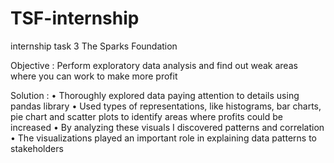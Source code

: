 # TSF-internship
internship task 3 
The Sparks Foundation  

Objective : Perform exploratory data analysis and find out weak areas where you can work to make more profit

Solution :
•	Thoroughly explored data paying attention to details using pandas library
•	Used types of representations, like histograms, bar charts, pie chart and scatter plots to identify areas where profits could be increased
•	By analyzing these visuals I discovered patterns and correlation
•	The visualizations played an important role in explaining data patterns to stakeholders


